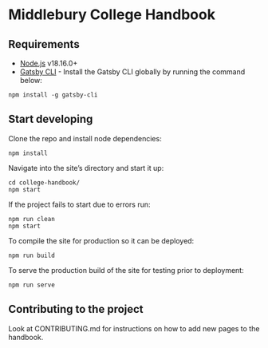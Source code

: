 # Middlebury College Handbook

## Requirements

* [Node.js](https://nodejs.org/) v18.16.0+
* [Gatsby CLI](https://www.gatsbyjs.com/docs/tutorial/getting-started/part-0/#gatsby-cli) - Install the Gatsby CLI globally by running the command below:

```shell
npm install -g gatsby-cli
```

## Start developing

Clone the repo and install node dependencies:

```shell
npm install
```

Navigate into the site’s directory and start it up:

```shell
cd college-handbook/
npm start
```

If the project fails to start due to errors run:

```shell
npm run clean
npm start
```

To compile the site for production so it can be deployed:

```shell
npm run build
```

To serve the production build of the site for testing prior to deployment:

```shell
npm run serve
```

## Contributing to the project 

Look at CONTRIBUTING.md for instructions on how to add new pages to the handbook. 
